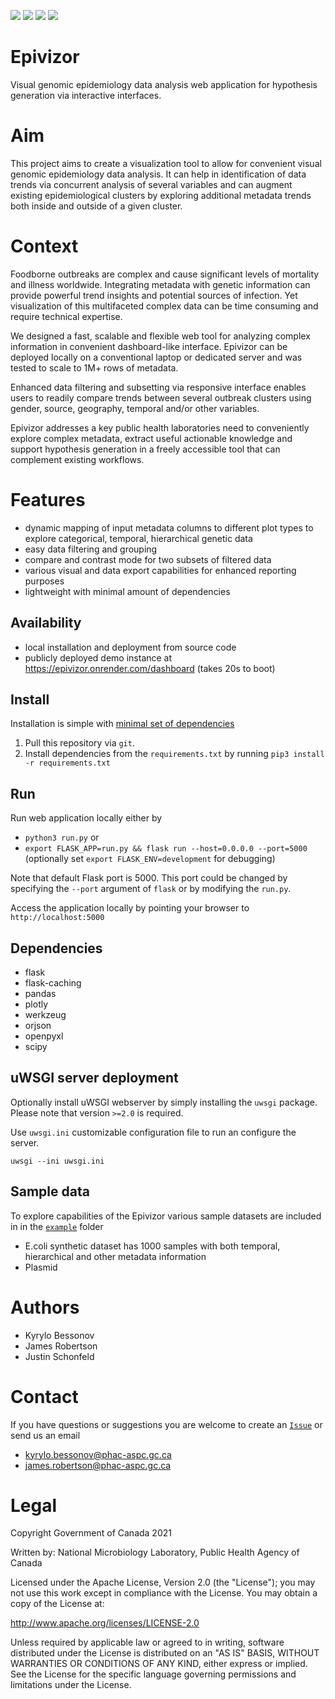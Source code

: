 [![](https://img.shields.io/badge/render.com-deployed-brightgreen)](https://epivizor.onrender.com/dashboard)
![](https://img.shields.io/github/v/release/phac-nml/epivizor?include_prereleases)
![](https://img.shields.io/github/last-commit/phac-nml/epivizor)
![](https://img.shields.io/github/issues/phac-nml/epivizor)

# Epivizor
Visual genomic epidemiology data analysis web application for hypothesis generation via interactive interfaces.

# Aim
This project aims to create a visualization tool to allow for convenient visual genomic epidemiology data analysis.
It can help in identification of data trends via concurrent analysis of several variables and can augment existing epidemiological clusters by exploring additional metadata trends both inside and outside of a given cluster.

# Context
Foodborne outbreaks are complex and cause significant levels of mortality and illness worldwide. Integrating metadata with genetic information can provide powerful trend insights and potential sources of infection. Yet visualization of this multifaceted complex data can be time consuming and require technical expertise. 

We designed a fast, scalable and flexible web tool for analyzing complex information in convenient dashboard-like interface. Epivizor can be deployed locally on a conventional laptop or dedicated server and was tested to scale to 1M+ rows of metadata.

Enhanced data filtering and subsetting via responsive interface enables users to readily compare trends between several outbreak clusters using gender, source, geography, temporal and/or other variables.

Epivizor addresses a key public health laboratories need to conveniently explore complex metadata, extract useful actionable knowledge and support hypothesis generation in a freely accessible tool that can complement existing workflows.

# Features
- dynamic mapping of input metadata columns to different plot types to explore categorical, temporal, hierarchical genetic data
- easy data filtering and grouping
- compare and contrast mode for two subsets of filtered data
- various visual and data export capabilities for enhanced reporting purposes
- lightweight with minimal amount of dependencies


## Availability
- local installation and deployment from source code
- publicly deployed demo instance at https://epivizor.onrender.com/dashboard (takes 20s to boot)

## Install 
Installation is simple with [minimal set of dependencies](#dependencies)

1. Pull this repository via `git`.
2. Install dependencies from the `requirements.txt` by running `pip3 install -r requirements.txt`

## Run 
Run web application locally either by
- `python3 run.py` or
- `export FLASK_APP=run.py && flask run --host=0.0.0.0 --port=5000` (optionally set `export FLASK_ENV=development` for debugging)

Note that default Flask port is 5000. This port could be changed by specifying the `--port` argument of `flask` or by modifying the `run.py`.

Access the application locally by pointing your browser to `http://localhost:5000`


## Dependencies
- flask
- flask-caching
- pandas
- plotly
- werkzeug
- orjson
- openpyxl
- scipy

## uWSGI server deployment 
Optionally install uWSGI webserver by simply installing  the `uwsgi` package.  Please note that version `>=2.0` is required.

Use `uwsgi.ini` customizable configuration file to run an configure the server. 

`uwsgi --ini uwsgi.ini`


## Sample data
To explore capabilities of the Epivizor various sample datasets are included in in the [`example`](./example) folder

- E.coli synthetic dataset has 1000 samples with both temporal, hierarchical and other metadata information
- Plasmid 


# Authors
 - Kyrylo Bessonov
 - James Robertson
 - Justin Schonfeld

# Contact
If you have questions or suggestions you are welcome to create an [`Issue`](https://github.com/phac-nml/epivizor/issues) or send us an email
- kyrylo.bessonov@phac-aspc.gc.ca
- james.robertson@phac-aspc.gc.ca


# Legal
Copyright Government of Canada 2021

Written by: National Microbiology Laboratory, Public Health Agency of Canada

Licensed under the Apache License, Version 2.0 (the "License"); you may not use this work except in compliance with the License. You may obtain a copy of the License at:

http://www.apache.org/licenses/LICENSE-2.0

Unless required by applicable law or agreed to in writing, software distributed under the License is distributed on an "AS IS" BASIS, WITHOUT WARRANTIES OR CONDITIONS OF ANY KIND, either express or implied. See the License for the specific language governing permissions and limitations under the License.



